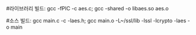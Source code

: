 #라이브러리 빌드:
gcc -fPIC -c aes.c;
gcc -shared -o libaes.so aes.o

#소스 빌드:
gcc main.c -c -laes.h;
gcc main.o -L~/ssl/lib -lssl -lcrypto -laes -o main
